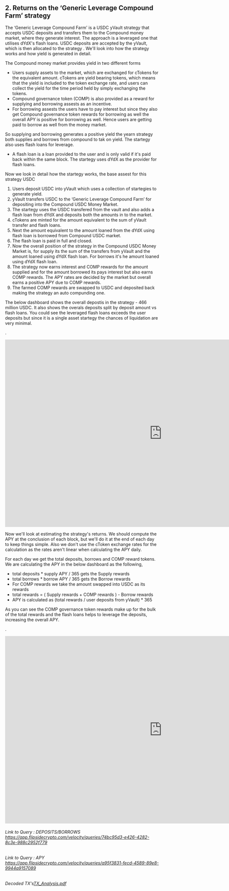 ## 2. Returns on the ‘Generic Leverage Compound Farm’ strategy

The ‘Generic Leverage Compound Farm' is a USDC yVault strategy that accepts USDC deposits and transfers them to the Compound money market, where they generate interest. The approach is a leveraged one that utilises dYdX's flash loans. USDC deposits are accepted by the yVault, which is then allocated to the strategy . We'll look into how the strategy works and how yield is generated in detail.

The Compound money market provides yield in two different forms

* Users supply assets to the market, which are exchanged for cTokens for the equivalent amount. cTokens are yield bearing tokens, which means that the yield is included to the token exchange rate, and users can collect the yield for the time period held by simply exchanging the tokens.
* Compound governance token (COMP) is also provided as a reward for supplying and borrowing assests as an incentive.
* For borrowing assests the users have to pay interest but since they also get Compound governance token rewards for borrowing as well the overall APY is positive for borrowing as well. Hence users are getting paid to borrow as well from the money market.

So supplying and borrowing generates a positive yield the yearn strategy both supplies and borrows from compound to tak on yield. The startegy also uses flash loans for leverage.

* A flash loan is a loan provided to the user and is only valid if it's paid back within the same block. The startegy uses dYdX as the provider for flash loans.

Now we look in detail how the startegy works, the base assest for this strategy USDC

1. Users deposit USDC into yVault which uses a collection of startegies to generate yield.
2. yVault transfers USDC to the ‘Generic Leverage Compound Farm’ for depositing into the  Compound USDC Money Market.
3. The startegy uses the USDC transfered from the vault and also adds a flash loan from dYdX and deposits both the amounts in to the market.
4. cTokens are minted for the amount equivalent to the sum of yVault transfer and flash loans.
5. Next the amount equivalent to the amount loaned from the dYdX using flash loan is borrowed from Compound USDC market.
6. The flash loan is paid in full and closed.
7. Now the overall position of the strategy in the Compound USDC Money Market is, for supply its the sum of the transfers from yVault and the amount loaned using dYdX flash loan. For borrows it's he amount loaned using dYdX flash loan.
8. The strategy now earns interest and COMP rewards for the amount supplied and for the amount borrowed its pays interest but also earns COMP rewards. The APY rates are decided by the market but overall earns a positive APY due to COMP rewards. 
9. The farmed COMP rewards are swapped to USDC and deposited back making the strategy an auto compunding one.

The below dashboard shows the overall depostis in the strategy - 466 million USDC. It also shows the overals deposits split by deposit amount vs flash loans. You could see the leveraged flash loans exceeds the user deposits but since it is a single asset startegy the chances of liquidation are very minimal.


.
<iframe width="1024" height="612" src="https://app.powerbi.com/view?r=eyJrIjoiZDUxMjZkYmItZDYyNC00YmUwLWI5ZDgtZGU3NGZhNGQwODVmIiwidCI6ImIyNzI1YWM4LTMyY2MtNDhjZS1iYTdmLTc4MmFlYjQxNTUwYSJ9" frameborder="0" allowFullScreen="true"></iframe>

Now we'll look at estimating the strategy's returns. We should compute the APY at the conclusion of each block, but we'll do it at the end of each day to keep things simple. Also  we don't use the cToken exchange rates for the calculation as the rates aren't linear when calculating the APY daily. 

For each day we get the total deposits, borrows and COMP reward tokens. We are calculating the  APY in the below dashboard as the following,

* total deposits * supply APY / 365 gets the Supply rewards
* total borrows * borrow APY / 365 gets the Borrow rewards
* For COMP rewards we take the amount swapped into USDC as its rewards
* total rewards = ( Supply rewards + COMP rewards ) - Borrow rewards
* APY is calculated as (total rewards / user deposits from yVault) * 365

As you can see the COMP governance token rewards make up for the bulk of the total rewards and the flash loans helps to leverage the deposits, increasing the overall APY.


.

<iframe width="1024" height="612" src="https://app.powerbi.com/view?r=eyJrIjoiMmVlNTBkMDktMDk2Mi00ZWU4LTkwN2UtYzBjMDk2OTM5NTk2IiwidCI6ImIyNzI1YWM4LTMyY2MtNDhjZS1iYTdmLTc4MmFlYjQxNTUwYSJ9" frameborder="0" allowFullScreen="true"></iframe>


###### Link to Query : DEPOSITS/BORROWS <https://app.flipsidecrypto.com/velocity/queries/74bc95d3-e426-4282-8c3e-988c2952f779>
###### Link to Query : APY <https://app.flipsidecrypto.com/velocity/queries/a95f3831-fecd-4589-89e8-9944a9157089>
###### Decoded TX's[TX_Analysis.pdf](https://github.com/iamnone6512/iamnone6512.github.io/files/6965884/TX_Analysis.pdf)
